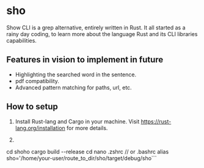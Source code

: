 # sho
Show CLI is a grep alternative, entirely written in Rust. It all started as a rainy day coding, to learn more about the language Rust and its CLI libraries capabilities.
## Features in vision to implement in future
- Highlighting the searched word in the sentence.
- pdf compatibility.
- Advanced pattern matching for paths, url, etc.
## How to setup
1. Install Rust-lang and Cargo in your machine. Visit https://rust-lang.org/installation for more details.
2. ```git clone https://github.com/jithin-sunildas.com/sho.git
cd shoho
cargo build --release
cd 
nano .zshrc // or .bashrc
alias sho='/home/your-user/route_to_dir/sho/target/debug/sho```
